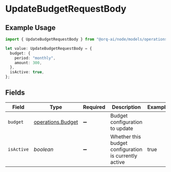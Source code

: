 # UpdateBudgetRequestBody

## Example Usage

```typescript
import { UpdateBudgetRequestBody } from "@orq-ai/node/models/operations";

let value: UpdateBudgetRequestBody = {
  budget: {
    period: "monthly",
    amount: 300,
  },
  isActive: true,
};
```

## Fields

| Field                                                  | Type                                                   | Required                                               | Description                                            | Example                                                |
| ------------------------------------------------------ | ------------------------------------------------------ | ------------------------------------------------------ | ------------------------------------------------------ | ------------------------------------------------------ |
| `budget`                                               | [operations.Budget](../../models/operations/budget.md) | :heavy_minus_sign:                                     | Budget configuration to update                         |                                                        |
| `isActive`                                             | *boolean*                                              | :heavy_minus_sign:                                     | Whether this budget configuration is currently active  | true                                                   |